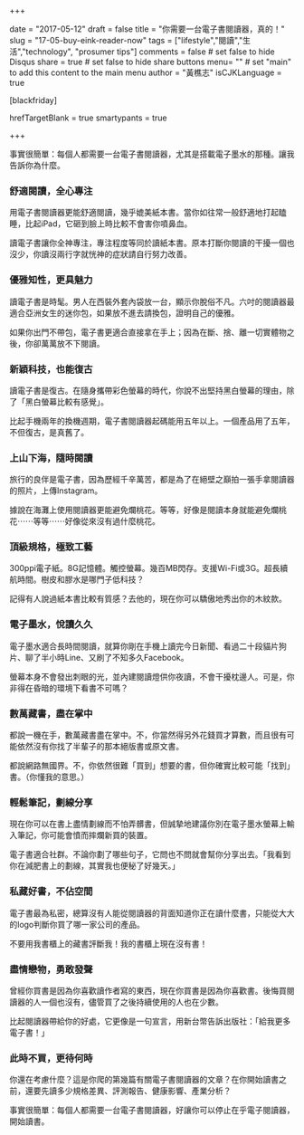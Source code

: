 +++
     
date = "2017-05-12"
draft = false
title = "你需要一台電子書閱讀器，真的！"
slug = "17-05-buy-eink-reader-now"
tags = ["lifestyle","閱讀","生活","technology", "prosumer tips"]
comments = false # set false to hide Disqus
share = true # set false to hide share buttons
menu= ""  # set "main" to add this content to the main menu
author = "黃樵志"
isCJKLanguage = true

[blackfriday]

hrefTargetBlank = true 
smartypants = true

+++

事實很簡單：每個人都需要一台電子書閱讀器，尤其是搭載電子墨水的那種。讓我告訴你為什麼。

<!--more-->

### 舒適閱讀，全心專注

用電子書閱讀器更能舒適閱讀，幾乎媲美紙本書。當你如往常一般舒適地打起瞌睡，比起iPad，它砸到臉上時比較不會害你噴鼻血。

讀電子書讓你全神專注，專注程度等同於讀紙本書。原本打斷你閱讀的干擾一個也沒少，你讀沒兩行字就恍神的症狀請自行努力改善。

### 優雅知性，更具魅力

讀電子書是時髦。男人在西裝外套內袋放一台，顯示你脫俗不凡。六吋的閱讀器最適合亞洲女生的迷你包，如果放不進去請換包，證明自己的優雅。

如果你出門不帶包，電子書更適合直接拿在手上；因為在斷、捨、離一切實體物之後，你卻萬萬放不下閱讀。

### 新穎科技，也能復古

讀電子書是復古。在隨身攜帶彩色螢幕的時代，你說不出堅持黑白螢幕的理由，除了「黑白螢幕比較有感覺」。

比起手機兩年的換機週期，電子書閱讀器起碼能用五年以上。一個產品用了五年，不但復古，是真舊了。

### 上山下海，隨時閱讀

旅行的良伴是電子書，因為歷經千辛萬苦，都是為了在絕壁之巔拍一張手拿閱讀器的照片，上傳Instagram。

據說在海灘上使用閱讀器更能避免爛桃花。等等，好像是閱讀本身就能避免爛桃花⋯⋯等等⋯⋯好像從來沒有過什麼桃花。

### 頂級規格，極致工藝

300ppi電子紙。8G記憶體。觸控螢幕。幾百MB閃存。支援Wi-Fi或3G。超長續航時間。樹皮和膠水是哪門子低科技？

記得有人說過紙本書比較有質感？去他的，現在你可以驕傲地秀出你的木紋款。

### 電子墨水，悅讀久久

電子墨水適合長時間閱讀，就算你剛在手機上讀完今日新聞、看過二十段貓片狗片、聊了半小時Line、又刷了不知多久Facebook。

螢幕本身不會發出刺眼的光，並內建閱讀燈供你夜讀，不會干擾枕邊人。可是，你非得在昏暗的環境下看書不可嗎？

### 數萬藏書，盡在掌中

都說一機在手，數萬藏書盡在掌中。不，你當然得另外花錢買才算數，而且很有可能依然沒有你找了半輩子的那本絕版書或原文書。

都說網路無國界。不，你依然很難「買到」想要的書，但你確實比較可能「找到」書。（你懂我的意思。）

### 輕鬆筆記，劃線分享

現在你可以在書上盡情劃線而不怕弄髒書，但誠摯地建議你別在電子墨水螢幕上輸入筆記，你可能會憤而摔爛新買的裝置。

電子書適合社群。不論你劃了哪些句子，它問也不問就會幫你分享出去。「我看到你在減肥書上的劃線，其實我也便秘了好幾天。」

### 私藏好書，不佔空間

電子書最為私密，總算沒有人能從閱讀器的背面知道你正在讀什麼書，只能從大大的logo判斷你買了哪一家公司的產品。

不要用我書櫃上的藏書評斷我！我的書櫃上現在沒有書！

### 盡情戀物，勇敢發聲

曾經你買書是因為你喜歡讀作者寫的東西，現在你買書是因為你喜歡書。後悔買閱讀器的人一個也沒有，儘管買了之後持續使用的人也在少數。

比起閱讀器帶給你的好處，它更像是一句宣言，用新台幣告訴出版社：「給我更多電子書！」

### 此時不買，更待何時

你還在考慮什麼？這是你爬的第幾篇有關電子書閱讀器的文章？在你開始讀書之前，還要先讀多少規格差異、評測報告、健康影響、產業分析？

事實很簡單：每個人都需要一台電子書閱讀器，好讓你可以停止在乎電子閱讀器，開始讀書。